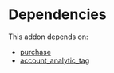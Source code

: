 # Dependencies

This addon depends on:

- [purchase](https://github.com/bringout/oca-ocb-core/tree/b8a76bf74d4ef2767aa510ddf3515d4c8c9b941d/odoo-bringout-oca-ocb-purchase)
- [account_analytic_tag](https://github.com/bringout/oca-financial)
